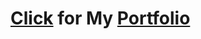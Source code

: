 # [Click](https://anke-sai-prasad.netlify.app/) for My [Portfolio](https://github.com/ankesai8/Portfolio-final)



